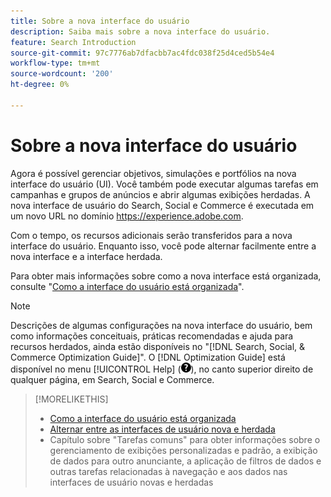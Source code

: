 ```yaml
---
title: Sobre a nova interface do usuário
description: Saiba mais sobre a nova interface do usuário.
feature: Search Introduction
source-git-commit: 97c7776ab7dfacbb7ac4fdc038f25d4ced5b54e4
workflow-type: tm+mt
source-wordcount: '200'
ht-degree: 0%

---
```


# Sobre a nova interface do usuário

Agora é possível gerenciar objetivos, simulações e portfólios na nova interface do usuário (UI). Você também pode executar algumas tarefas em campanhas e grupos de anúncios e abrir algumas exibições herdadas. A nova interface de usuário do Search, Social e Commerce é executada em um novo URL no domínio https://experience.adobe.com.

Com o tempo, os recursos adicionais serão transferidos para a nova interface do usuário. Enquanto isso, você pode alternar facilmente entre a nova interface e a interface herdada.

Para obter mais informações sobre como a nova interface está organizada, consulte &quot;[Como a interface do usuário está organizada](/help/search-social-commerce/getting-started/user-interface.md)&quot;.

>[!NOTE]
>
>Descrições de algumas configurações na nova interface do usuário, bem como informações conceituais, práticas recomendadas e ajuda para recursos herdados, ainda estão disponíveis no &quot;[!DNL Search, Social, & Commerce Optimization Guide]&quot;. O [!DNL Optimization Guide] está disponível no menu [!UICONTROL Help] (![Menu Ajuda](/help/search-social-commerce/assets/help-main-menu.png "Menu Ajuda")), no canto superior direito de qualquer página, em Search, Social e Commerce.

>[!MORELIKETHIS]
>
>* [Como a interface do usuário está organizada](/help/search-social-commerce/getting-started/user-interface.md)
>* [Alternar entre as interfaces de usuário nova e herdada](/help/search-social-commerce/getting-started/ui-switch.md)
>* Capítulo sobre &quot;Tarefas comuns&quot; para obter informações sobre o gerenciamento de exibições personalizadas e padrão, a exibição de dados para outro anunciante, a aplicação de filtros de dados e outras tarefas relacionadas à navegação e aos dados nas interfaces de usuário novas e herdadas
